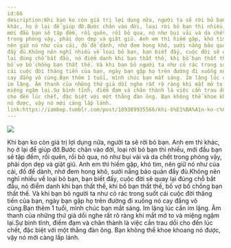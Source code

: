 ```yaml
---
id:66
description:Khi bạn ko còn giá trị lợi dụng nữa, người ta sẽ rời bỏ bạn. Anh em thì
khác, họ ở lại để giúp đỡ.Bước chân vào đời, loại rời bỏ bạn thì nhiều,
mới đầu bạn sẽ tập đếm, rồi quên, rồi bỏ qua, nó như bụi vải và da chết
trong phòng vậy, phải dọn dẹp và giặt giũ. Anh em thì hiếm gặp, khó tìm,
nên giữ nó như của cải, đồ để dành, nhớ đem hong khô, sưởi nắng bảo quản
đầy đủ.Không nên nghĩ nhiều về loại bỏ bạn, bạn biết đấy, cuộc đời sẽ quay
lại đúng chỗ bắt đầu, nó điểm danh khi bạn thất thế, khi bố bạn thất thế,
bố vợ bố chồng bạn thất thế. Và khi bạn bỏ người ta như cỏ rác trong suốt
cái cuộc đời thăng tiến của bạn, ngày bạn gặp họ trên đường đi xuống nó
cay đắng vô cùng.Bạn thêm 1 tuổi, mình chúc bạn mắt sáng. Im lặng lúc cần
im lặng. Âm thanh của những thứ giả dối nghe rất rõ ràng khi mắt mở to và
miệng ngậm lại.Sự bình tĩnh, điềm đạm và chân thành là việc cần trau dồi
cho đến lúc chết, đặc biệt với một thằng đàn ông. Bạn không thể khoe khoang
nó được, vậy nó mới càng lấp lánh.
link:https://iambep.tumblr.com/post/189389935566/khi-b%E1%BA%A1n-ko-c%C3%B2n-gi%C3%A1-tr%E1%BB%8B-l%E1%BB%A3i-d%E1%BB%A5ng-n%E1%BB%AFa-ng%C6%B0%E1%BB%9Di-ta-s%E1%BA%BD
---
```


![](https://64.media.tumblr.com/80ba384086a606593eae86667459a7d2/44ad8f4caa6600db-06/s500x750/032d9cfc03ec0ec6695476b048043ef315a100df.gifv)

Khi bạn ko còn giá trị lợi dụng nữa, người ta sẽ rời bỏ bạn. Anh em thì
khác, họ ở lại để giúp đỡ.Bước chân vào đời, loại rời bỏ bạn thì nhiều,
mới đầu bạn sẽ tập đếm, rồi quên, rồi bỏ qua, nó như bụi vải và da chết
trong phòng vậy, phải dọn dẹp và giặt giũ. Anh em thì hiếm gặp, khó tìm,
nên giữ nó như của cải, đồ để dành, nhớ đem hong khô, sưởi nắng bảo quản
đầy đủ.Không nên nghĩ nhiều về loại bỏ bạn, bạn biết đấy, cuộc đời sẽ quay
lại đúng chỗ bắt đầu, nó điểm danh khi bạn thất thế, khi bố bạn thất thế,
bố vợ bố chồng bạn thất thế. Và khi bạn bỏ người ta như cỏ rác trong suốt
cái cuộc đời thăng tiến của bạn, ngày bạn gặp họ trên đường đi xuống nó
cay đắng vô cùng.Bạn thêm 1 tuổi, mình chúc bạn mắt sáng. Im lặng lúc cần
im lặng. Âm thanh của những thứ giả dối nghe rất rõ ràng khi mắt mở to và
miệng ngậm lại.Sự bình tĩnh, điềm đạm và chân thành là việc cần trau dồi
cho đến lúc chết, đặc biệt với một thằng đàn ông. Bạn không thể khoe khoang
nó được, vậy nó mới càng lấp lánh.